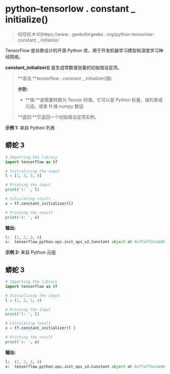 # python–tensorlow . constant _ initialize()

> 哎哎哎:# t0]https://www . geeksforgeeks . org/python-tensorlow-constant _ initialize/

TensorFlow 是谷歌设计的开源 Python 库，用于开发机器学习模型和深度学习神经网络。

**constant_initializer()** 是生成常数值张量的初始值设定项。

> **语法:**tensorflow . constant _ initializer(值)
> 
> **参数:**
> 
> *   **值:**是需要转换为 Tensor 的值。它可以是 Python 标量、值列表或元组，或者 N 维 numpy 数组
> 
> **返回:**它返回一个初始值设定项实例。

**示例 1:** 来自 Python 列表

## 蟒蛇 3

```py
# Importing the library
import tensorflow as tf

# Initializing the input
l = [1, 2, 3, 4]

# Printing the input
print('l: ', l)

# Calculating result
x = tf.constant_initializer(l)

# Printing the result
print('x: ', x)
```

**输出:**

```py
l:  [1, 2, 3, 4]
x:  tensorflow.python.ops.init_ops_v2.Constant object at 0x7fa7f2e1ab00

```

**示例 2:** 来自 Python 元组

## 蟒蛇 3

```py
# Importing the library
import tensorflow as tf

# Initializing the input
l = (1, 2, 3, 4)

# Printing the input
print('l: ', l)

# Calculating result
x = tf.constant_initializer(l )

# Printing the result
print('x: ', x)
```

**输出:**

```py
l:  (1, 2, 3, 4)
x:  tensorflow.python.ops.init_ops_v2.Constant object at 0x7fa7f2e1ab00

```